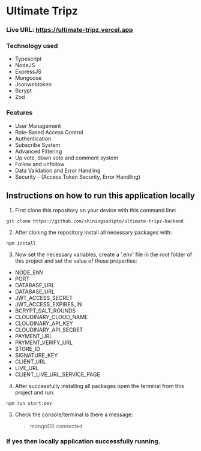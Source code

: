 # Ultimate Tripz

### Live URL: https://ultimate-tripz.vercel.app

### Technology used

- Typescript
- NodeJS
- ExpressJS
- Mongoose
- Jsonwebtoken
- Bcrypt
- Zod

### Features

- User Management
- Role-Based Access Control
- Authentication
- Subscribe System
- Advanced Filtering
- Up vote, down vote and comment system
- Follow and unfollow
- Data Validation and Error Handling
- Security - (Access Token Security, Error Handling)

## Instructions on how to run this application locally

1. First clone this repository on your device with this command line:

```
git clone https://github.com/shiningsudipto/ultimate-tripz-backend
```

2. After cloning the repository install all necessary packages with:

```
npm install
```

3. Now set the necessary variables, create a '.env' file in the root folder of this project and set the value of those properties:

- NODE_ENV
- PORT
- DATABASE_URL
- DATABASE_URL
- JWT_ACCESS_SECRET
- JWT_ACCESS_EXPIRES_IN
- BCRYPT_SALT_ROUNDS
- CLOUDINARY_CLOUD_NAME
- CLOUDINARY_API_KEY
- CLOUDINARY_API_SECRET
- PAYMENT_URL
- PAYMENT_VERIFY_URL
- STORE_ID
- SIGNATURE_KEY
- CLIENT_URL
- LIVE_URL
- CLIENT_LIVE_URL_SERVICE_PAGE

4. After successfully installing all packages open the terminal from this project and run:

```
npm run start:dev
```

5. Check the console/terminal is there a message:
   > mongoDB connected

### If yes then locally application successfully running.
